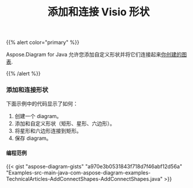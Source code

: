 ﻿---
title: 添加和连接 Visio 形状
type: docs
weight: 10
url: /zh/java/add-and-connect-visio-shapes/
---
{{% alert color="primary" %}} 

Aspose.Diagram for Java 允许您添加自定义形状并将它们连接起来[你创建的图表](/diagram/zh/java/load-or-create-a-visio-drawing/).

{{% /alert %}} 
### **添加和连接形状**
下面示例中的代码显示了如何：

1. 创建一个 diagram。
1. 添加和自定义形状（矩形、星形、六边形）。
1. 将星形和六边形连接到矩形。
1. 保存 diagram。
#### **编程范例**
{{< gist "aspose-diagram-gists" "a970e3b0531843f718d7f46abf12d56a" "Examples-src-main-java-com-aspose-diagram-examples-TechnicalArticles-AddConnectShapes-AddConnectShapes.java" >}}
